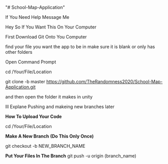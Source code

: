"# School-Map-Application" 

If You Need Help Message Me

Hey So If You Want This On Your Computer

First Download Git Onto You Computer

find your file you want the app to be in make sure it is blank or only has other folders

Open Command Prompt

cd /Your/File/Location

git clone -b master https://github.com/TheRandomness2020/School-Map-Application.git

and then open the folder it makes in unity

Ill Explane Pushing and makeing new branches later

**How To Upload Your Code**

cd /Your/File/Location

**Make A New Branch**
**(Do This Only Once)**

git checkout -b NEW_BRANCH_NAME

**Put Your Files In The Branch**
git push -u origin (branch_name) 
